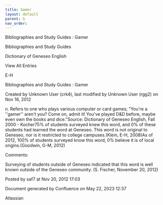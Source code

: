 ```yaml
---
title: Gamer
layout: default
parent: G
nav_order:
---
```


Bibliographies and Study Guides : Gamer

Bibliographies and Study Guides

Dictionary of Geneseo English

View All Entries

E-H

Bibliographies and Study Guides : Gamer

Created by  Unknown User (crk4), last modified by  Unknown User (rgg2) on Nov 16, 2012

n. Refers to one who plays various computer or card games; &quot;You're a ''gamer'' aren't you? Come on, admit it! You've played D&amp;D before, maybe even own the books and dice.&quot;Source: Dictionary of Geneseo English, Fall 2000 - Kocher75% of students surveyed knew this word, and 0% of these students had learned the word at Geneseo. This word is not original to Geneseo, nor is it restricted to college campuses.(Klein, E-H, 2008)As of 2012, 100% of students surveyed know this word, 0% believe it is of local origins.(Goodwin, G-M, 2012)

Comments:

Surveying of students outside of Geneseo indicated that this word is well known outside of the Geneseo community. (S. Fischer, November 20, 2012)

Posted by saf7 at Nov 20, 2012 17:03

Document generated by Confluence on May 22, 2023 12:37

Atlassian
